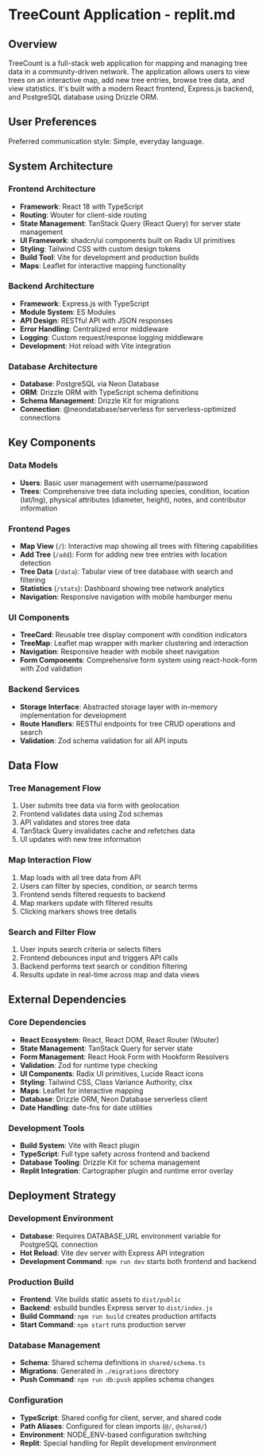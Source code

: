 # TreeCount Application - replit.md

## Overview

TreeCount is a full-stack web application for mapping and managing tree data in a community-driven network. The application allows users to view trees on an interactive map, add new tree entries, browse tree data, and view statistics. It's built with a modern React frontend, Express.js backend, and PostgreSQL database using Drizzle ORM.

## User Preferences

Preferred communication style: Simple, everyday language.

## System Architecture

### Frontend Architecture
- **Framework**: React 18 with TypeScript
- **Routing**: Wouter for client-side routing
- **State Management**: TanStack Query (React Query) for server state management
- **UI Framework**: shadcn/ui components built on Radix UI primitives
- **Styling**: Tailwind CSS with custom design tokens
- **Build Tool**: Vite for development and production builds
- **Maps**: Leaflet for interactive mapping functionality

### Backend Architecture
- **Framework**: Express.js with TypeScript
- **Module System**: ES Modules
- **API Design**: RESTful API with JSON responses
- **Error Handling**: Centralized error middleware
- **Logging**: Custom request/response logging middleware
- **Development**: Hot reload with Vite integration

### Database Architecture
- **Database**: PostgreSQL via Neon Database
- **ORM**: Drizzle ORM with TypeScript schema definitions
- **Schema Management**: Drizzle Kit for migrations
- **Connection**: @neondatabase/serverless for serverless-optimized connections

## Key Components

### Data Models
- **Users**: Basic user management with username/password
- **Trees**: Comprehensive tree data including species, condition, location (lat/lng), physical attributes (diameter, height), notes, and contributor information

### Frontend Pages
- **Map View** (`/`): Interactive map showing all trees with filtering capabilities
- **Add Tree** (`/add`): Form for adding new tree entries with location detection
- **Tree Data** (`/data`): Tabular view of tree database with search and filtering
- **Statistics** (`/stats`): Dashboard showing tree network analytics
- **Navigation**: Responsive navigation with mobile hamburger menu

### UI Components
- **TreeCard**: Reusable tree display component with condition indicators
- **TreeMap**: Leaflet map wrapper with marker clustering and interaction
- **Navigation**: Responsive header with mobile sheet navigation
- **Form Components**: Comprehensive form system using react-hook-form with Zod validation

### Backend Services
- **Storage Interface**: Abstracted storage layer with in-memory implementation for development
- **Route Handlers**: RESTful endpoints for tree CRUD operations and search
- **Validation**: Zod schema validation for all API inputs

## Data Flow

### Tree Management Flow
1. User submits tree data via form with geolocation
2. Frontend validates data using Zod schemas
3. API validates and stores tree data
4. TanStack Query invalidates cache and refetches data
5. UI updates with new tree information

### Map Interaction Flow
1. Map loads with all tree data from API
2. Users can filter by species, condition, or search terms
3. Frontend sends filtered requests to backend
4. Map markers update with filtered results
5. Clicking markers shows tree details

### Search and Filter Flow
1. User inputs search criteria or selects filters
2. Frontend debounces input and triggers API calls
3. Backend performs text search or condition filtering
4. Results update in real-time across map and data views

## External Dependencies

### Core Dependencies
- **React Ecosystem**: React, React DOM, React Router (Wouter)
- **State Management**: TanStack Query for server state
- **Form Management**: React Hook Form with Hookform Resolvers
- **Validation**: Zod for runtime type checking
- **UI Components**: Radix UI primitives, Lucide React icons
- **Styling**: Tailwind CSS, Class Variance Authority, clsx
- **Maps**: Leaflet for interactive mapping
- **Database**: Drizzle ORM, Neon Database serverless client
- **Date Handling**: date-fns for date utilities

### Development Tools
- **Build System**: Vite with React plugin
- **TypeScript**: Full type safety across frontend and backend
- **Database Tooling**: Drizzle Kit for schema management
- **Replit Integration**: Cartographer plugin and runtime error overlay

## Deployment Strategy

### Development Environment
- **Database**: Requires DATABASE_URL environment variable for PostgreSQL connection
- **Hot Reload**: Vite dev server with Express API integration
- **Development Command**: `npm run dev` starts both frontend and backend

### Production Build
- **Frontend**: Vite builds static assets to `dist/public`
- **Backend**: esbuild bundles Express server to `dist/index.js`
- **Build Command**: `npm run build` creates production artifacts
- **Start Command**: `npm start` runs production server

### Database Management
- **Schema**: Shared schema definitions in `shared/schema.ts`
- **Migrations**: Generated in `./migrations` directory
- **Push Command**: `npm run db:push` applies schema changes

### Configuration
- **TypeScript**: Shared config for client, server, and shared code
- **Path Aliases**: Configured for clean imports (`@/`, `@shared/`)
- **Environment**: NODE_ENV-based configuration switching
- **Replit**: Special handling for Replit development environment